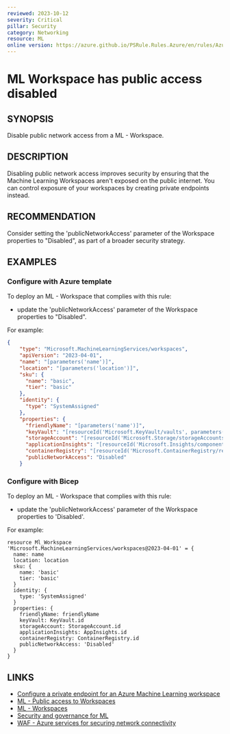 ```yaml
---
reviewed: 2023-10-12
severity: Critical
pillar: Security
category: Networking
resource: ML
online version: https://azure.github.io/PSRule.Rules.Azure/en/rules/Azure.ML.WrkspPublicAccess/
---
```


# ML Workspace has public access disabled

## SYNOPSIS

Disable public network access from a ML - Workspace. 

## DESCRIPTION

Disabling public network access improves security by ensuring that the Machine Learning Workspaces aren't exposed on the public internet. You can control exposure of your workspaces by creating private endpoints instead. 

## RECOMMENDATION

Consider setting the 'publicNetworkAccess' parameter of the Workspace properties to "Disabled", as part of a broader security strategy. 

## EXAMPLES

### Configure with Azure template

To deploy an ML - Workspace that complies with this rule:

- update the 'publicNetworkAccess' parameter of the Workspace properties to "Disabled".

For example:

```json
{
    "type": "Microsoft.MachineLearningServices/workspaces",
    "apiVersion": "2023-04-01",
    "name": "[parameters('name')]",
    "location": "[parameters('location')]",
    "sku": {
      "name": "basic",
      "tier": "basic"
    },
    "identity": {
      "type": "SystemAssigned"
    },
    "properties": {
      "friendlyName": "[parameters('name')]",
      "keyVault": "[resourceId('Microsoft.KeyVault/vaults', parameters('KeyVaultName'))]",
      "storageAccount": "[resourceId('Microsoft.Storage/storageAccounts', parameters('StorageAccountName'))]",
      "applicationInsights": "[resourceId('Microsoft.Insights/components', parameters('AppInsightsName'))]",
      "containerRegistry": "[resourceId('Microsoft.ContainerRegistry/registries', parameters('ContainerRegistryName'))]",
      "publicNetworkAccess": "Disabled"
    }

```

### Configure with Bicep

To deploy an ML - Workspace that complies with this rule:

- update the 'publicNetworkAccess' parameter of the Workspace properties to 'Disabled'.

For example:

```bicep
resource Ml_Workspace 'Microsoft.MachineLearningServices/workspaces@2023-04-01' = {
  name: name
  location: location
  sku: {
    name: 'basic'
    tier: 'basic'
  }
  identity: {
    type: 'SystemAssigned'
  }
  properties: {
    friendlyName: friendlyName
    keyVault: KeyVault.id
    storageAccount: StorageAccount.id
    applicationInsights: AppInsights.id
    containerRegistry: ContainerRegistry.id
    publicNetworkAccess: 'Disabled'
  }
}

```

## LINKS

- [Configure a private endpoint for an Azure Machine Learning workspace](https://learn.microsoft.com/azure/machine-learning/how-to-configure-private-link?view=azureml-api-2&tabs=cli)
- [ML - Public access to Workspaces](https://learn.microsoft.com/azure/machine-learning/how-to-secure-workspace-vnet?view=azureml-api-2&tabs=required%2Cpe%2Ccli#public-access-to-workspace)
- [ML - Workspaces](https://learn.microsoft.com/azure/templates/microsoft.machinelearningservices/workspaces?pivots=deployment-language-bicep#workspaceproperties)
- [Security and governance for ML](https://learn.microsoft.com/azure/machine-learning/concept-enterprise-security?view=azureml-api-2)
- [WAF - Azure services for securing network connectivity](https://learn.microsoft.com/azure/well-architected/security/design-network-connectivity)
